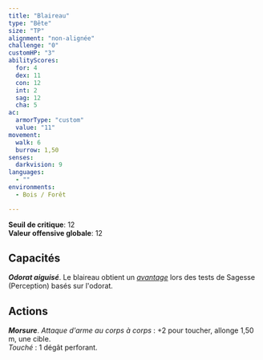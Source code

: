 ```yaml
---
title: "Blaireau"
type: "Bête"
size: "TP"
alignment: "non-alignée"
challenge: "0"
customHP: "3"
abilityScores:
  for: 4
  dex: 11
  con: 12
  int: 2
  sag: 12
  cha: 5
ac:
  armorType: "custom"
  value: "11"
movement:
  walk: 6
  burrow: 1,50
senses:
  darkvision: 9
languages:
  - ""
environments:
  - Bois / Forêt

---
```

**Seuil de critique**: 12      
**Valeur offensive globale**: 12  
## Capacités
_**Odorat aiguisé**_. Le blaireau obtient un [_avantage_](/utiliser-les-caracteristiques/#avantage-et-desavantage) lors des tests de Sagesse (Perception) basés sur l'odorat.

## Actions
_**Morsure**_. _Attaque d'arme au corps à corps_ : +2 pour toucher, allonge 1,50 m, une cible.  
_Touché_ : 1 dégât perforant.
